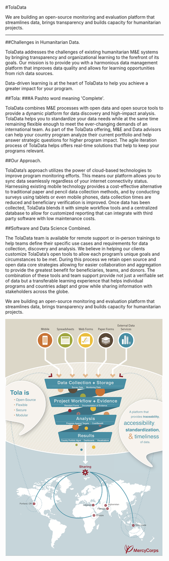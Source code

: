 
#TolaData


We are building an open-source monitoring and evaluation platform that streamlines data, brings transparency and builds capacity for humanitarian projects.

---

##Challenges in Humanitarian Data.

TolaData addresses the challenges of existing humanitarian M&E systems by bringing transparency and organizational learning to the forefront of its goals. Our mission is to provide you with a harmonious data management platform that improves data quality and allows for learning opportunities from rich data sources.

Data-driven learning is at the heart of TolaData to help you achieve a greater impact for your program.

##Tola: 
###A Pashto word meaning 'Complete'.


TolaData combines M&E processes with open data and open source tools to provide a dynamic platform for data discovery and high-impact analysis. TolaData helps you to standardize your data needs while at the same time remaining flexible enough to meet the ever-changing demands of an international team.
As part of the TolaData offering, M&E and Data advisors can help your country program analyze their current portfolio and help answer strategic questions for higher program impact. The agile iteration process of TolaData helps offers real-time solutions that help to keep your programs relevant.

##Our Approach.


TolaData’s approach utilizes the power of cloud-based technologies to improve program monitoring efforts. This means our platform allows you to sync data seamlessly regardless of your internet connectivity status.
Harnessing existing mobile technology provides a cost-effective alternative to traditional paper and pencil data collection methods, and by conducting surveys using tablets or even mobile phones, data collection times are reduced and beneficiary verification is improved.
Once data has been collected, TolaData blends it with simple workflow tools and a centralized database to allow for customized reporting that can integrate with third party software with low maintenance costs.

##Software and Data Science Combined.


The TolaData team is available for remote support or in-person trainings to help teams define their specific use cases and requirements for data collection, discovery and analysis. We believe in helping our clients customize TolaData’s open tools to allow each program’s unique goals and circumstances to be met. During this process we retain open source and open data core strategies allowing for easier collaboration and aggregation to provide the greatest benefit for beneficiaries, teams, and donors.
The combination of these tools and team support provide not just a verifiable set of data but a transferable learning experience that helps individual programs and countries adapt and grow while sharing information with stakeholders across the globe.

We are building an open-source monitoring and evaluation platform that streamlines data, brings transparency and builds capacity for humanitarian projects.


![](images/Infographic.png)
